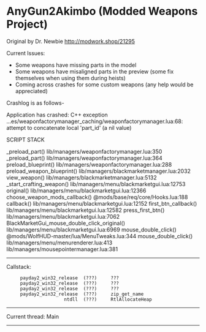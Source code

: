 # AnyGun2Akimbo (Modded Weapons Project)
Original by Dr. Newbie http://modwork.shop/21295

Current Issues: 

- Some weapons have missing parts in the model
- Some weapons have misaligned parts in the preview (some fix themselves when using them during heists)
- Coming across crashes for some custom weapons (any help would be appreciated)


Crashlog is as follows-


Application has crashed: C++ exception
...es/weaponfactorymanager_caching/weaponfactorymanager.lua:68: attempt to concatenate local 'part_id' (a nil value)



SCRIPT STACK

_preload_part() lib/managers/weaponfactorymanager.lua:350
_preload_part() lib/managers/weaponfactorymanager.lua:364
preload_blueprint() lib/managers/weaponfactorymanager.lua:288
preload_weapon_blueprint() lib/managers/blackmarketmanager.lua:2032
view_weapon() lib/managers/blackmarketmanager.lua:5132
_start_crafting_weapon() lib/managers/menu/blackmarketgui.lua:12753
original() lib/managers/menu/blackmarketgui.lua:12366
choose_weapon_mods_callback() @mods/base/req/core/Hooks.lua:188
callback() lib/managers/menu/blackmarketgui.lua:12152
first_btn_callback() lib/managers/menu/blackmarketgui.lua:12582
press_first_btn() lib/managers/menu/blackmarketgui.lua:7062
BlackMarketGui_mouse_double_click_original() lib/managers/menu/blackmarketgui.lua:6969
mouse_double_click() @mods/WolfHUD-master/lua/MenuTweaks.lua:344
mouse_double_click() lib/managers/menu/menurenderer.lua:413
lib/managers/mousepointermanager.lua:381


-------------------------------

Callstack:

         payday2_win32_release  (???)     ???                                                 
         payday2_win32_release  (???)     ???                                                 
         payday2_win32_release  (???)     ???                                                 
         payday2_win32_release  (???)     zip_get_name                                        
                         ntdll  (???)     RtlAllocateHeap                                     


-------------------------------

Current thread: Main

-------------------------------
